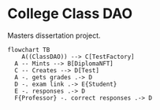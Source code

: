 # College Class DAO

Masters dissertation project.

```mermaid
flowchart TB
	A((ClassDAO)) --> C[TestFactory]
  A -- Mints --> B[DiplomaNFT]
  C -- Creates --> D[Test]
  A -. gets grades .-> D
  D -. exam link .-> E{Student}
  E -. responses .-> D
  F{Professor} -. correct responses .-> D
  
  
```
